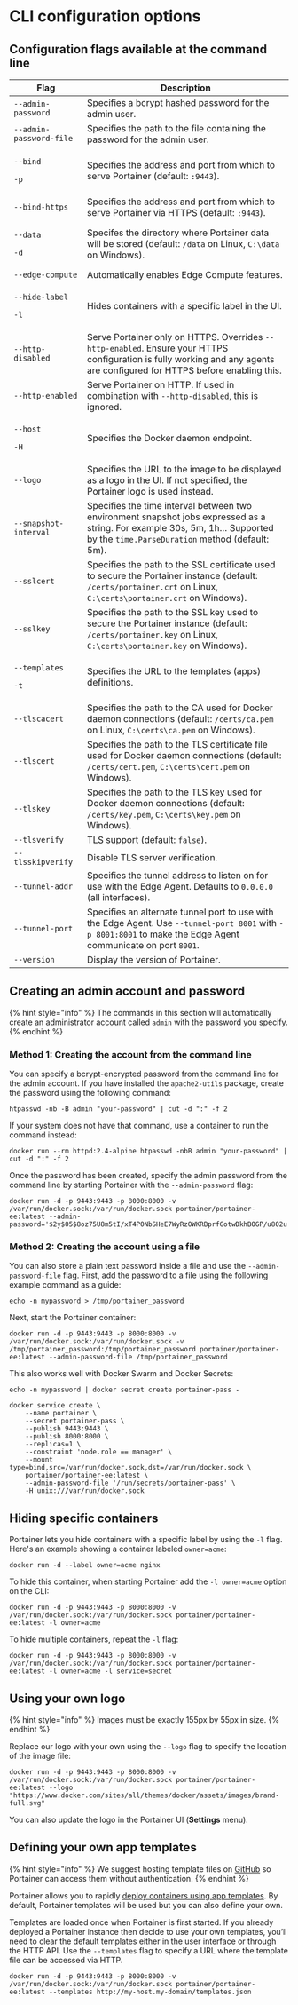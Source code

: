 # CLI configuration options

## Configuration flags available at the command line

| Flag                                                   | Description                                                                                                                                                                   |
| ------------------------------------------------------ | ----------------------------------------------------------------------------------------------------------------------------------------------------------------------------- |
| `--admin-password`                                     | Specifies a bcrypt hashed password for the admin user.                                                                                                                        |
| `--admin-password-file`                                | Specifies the path to the file containing the password for the admin user.                                                                                                    |
| <p><code>--bind</code></p><p><code>-p</code></p>       | Specifies the address and port from which to serve Portainer (default: `:9443`).                                                                                              |
| `--bind-https`                                         | Specifies the address and port from which to serve Portainer via HTTPS (default: `:9443`).                                                                                    |
| <p><code>--data</code></p><p><code>-d</code></p>       | Specifes the directory where Portainer data will be stored (default: `/data` on Linux, `C:\data` on Windows).                                                                 |
| `--edge-compute`                                       | Automatically enables Edge Compute features.                                                                                                                                  |
| <p><code>--hide-label</code></p><p><code>-l</code></p> | Hides containers with a specific label in the UI.                                                                                                                             |
| `--http-disabled`                                      | Serve Portainer only on HTTPS. Overrides `--http-enabled`. Ensure your HTTPS configuration is fully working and any agents are configured for HTTPS before enabling this.     |
| `--http-enabled`                                       | Serve Portainer on HTTP. If used in combination with `--http-disabled`, this is ignored.                                                                                      |
| <p><code>--host</code></p><p><code>-H</code></p>       | Specifies the Docker daemon endpoint.                                                                                                                                         |
| `--logo`                                               | Specifies the URL to the image to be displayed as a logo in the UI. If not specified, the Portainer logo is used instead.                                                     |
| `--snapshot-interval`                                  | Specifies the time interval between two environment snapshot jobs expressed as a string. For example 30s, 5m, 1h… Supported by the `time.ParseDuration` method (default: 5m). |
| `--sslcert`                                            | Specifies the path to the SSL certificate used to secure the Portainer instance (default: `/certs/portainer.crt` on Linux, `C:\certs\portainer.crt` on Windows).              |
| `--sslkey`                                             | Specifies the path to the SSL key used to secure the Portainer instance (default: `/certs/portainer.key` on Linux, `C:\certs\portainer.key` on Windows).                      |
| <p><code>--templates</code></p><p><code>-t</code></p>  | Specifies the URL to the templates (apps) definitions.                                                                                                                        |
| `--tlscacert`                                          | Specifies the path to the CA used for Docker daemon connections (default: `/certs/ca.pem` on Linux, `C:\certs\ca.pem` on Windows).                                            |
| `--tlscert`                                            | Specifies the path to the TLS certificate file used for Docker daemon connections (default: `/certs/cert.pem`, `C:\certs\cert.pem` on Windows).                               |
| `--tlskey`                                             | Specifies the path to the TLS key used for Docker daemon connections (default: `/certs/key.pem`, `C:\certs\key.pem` on Windows).                                              |
| `--tlsverify`                                          | TLS support (default: `false`).                                                                                                                                               |
| `--tlsskipverify`                                      | Disable TLS server verification.                                                                                                                                              |
| `--tunnel-addr`                                        | Specifies the tunnel address to listen on for use with the Edge Agent. Defaults to `0.0.0.0` (all interfaces).                                                                |
| `--tunnel-port`                                        | Specifies an alternate tunnel port to use with the Edge Agent. Use `--tunnel-port 8001` with `-p 8001:8001` to make the Edge Agent communicate on port `8001`.                |
| `--version`                                            | Display the version of Portainer.                                                                                                                                             |

## Creating an admin account and password

{% hint style="info" %}
The commands in this section will automatically create an administrator account called `admin` with the password you specify.
{% endhint %}

### Method 1: Creating the account from the command line

You can specify a bcrypt-encrypted password from the command line for the admin account. If you have installed the `apache2-utils` package, create the password using the following command:&#x20;

```
htpasswd -nb -B admin "your-password" | cut -d ":" -f 2
```

If your system does not have that command, use a container to run the command instead:

```
docker run --rm httpd:2.4-alpine htpasswd -nbB admin "your-password" | cut -d ":" -f 2
```

Once the password has been created, specify the admin password from the command line by starting Portainer with the `--admin-password` flag:

```
docker run -d -p 9443:9443 -p 8000:8000 -v /var/run/docker.sock:/var/run/docker.sock portainer/portainer-ee:latest --admin-password='$2y$05$8oz75U8m5tI/xT4P0NbSHeE7WyRzOWKRBprfGotwDkhBOGP/u802u'
```

### Method 2: Creating the account using a file

You can also store a plain text password inside a file and use the `--admin-password-file` flag. First, add the password to a file using the following example command as a guide:

```
echo -n mypassword > /tmp/portainer_password
```

Next, start the Portainer container:

```
docker run -d -p 9443:9443 -p 8000:8000 -v /var/run/docker.sock:/var/run/docker.sock -v /tmp/portainer_password:/tmp/portainer_password portainer/portainer-ee:latest --admin-password-file /tmp/portainer_password
```

This also works well with Docker Swarm and Docker Secrets:

```
echo -n mypassword | docker secret create portainer-pass -
```

```
docker service create \
    --name portainer \
    --secret portainer-pass \
    --publish 9443:9443 \
    --publish 8000:8000 \
    --replicas=1 \
    --constraint 'node.role == manager' \
    --mount type=bind,src=/var/run/docker.sock,dst=/var/run/docker.sock \
    portainer/portainer-ee:latest \
    --admin-password-file '/run/secrets/portainer-pass' \
    -H unix:///var/run/docker.sock
```

## Hiding specific containers

Portainer lets you hide containers with a specific label by using the `-l` flag. Here's an example showing a container labeled `owner=acme`:

```
docker run -d --label owner=acme nginx
```

To hide this container, when starting Portainer add the `-l owner=acme` option on the CLI:

```
docker run -d -p 9443:9443 -p 8000:8000 -v /var/run/docker.sock:/var/run/docker.sock portainer/portainer-ee:latest -l owner=acme
```

To hide multiple containers, repeat the `-l` flag:

```
docker run -d -p 9443:9443 -p 8000:8000 -v /var/run/docker.sock:/var/run/docker.sock portainer/portainer-ee:latest -l owner=acme -l service=secret
```

## Using your own logo

{% hint style="info" %}
Images must be exactly 155px by 55px in size.
{% endhint %}

Replace our logo with your own using the `--logo` flag to specify the location of the image file:

```
docker run -d -p 9443:9443 -p 8000:8000 -v /var/run/docker.sock:/var/run/docker.sock portainer/portainer-ee:latest --logo "https://www.docker.com/sites/all/themes/docker/assets/images/brand-full.svg"
```

You can also update the logo in the Portainer UI (**Settings** menu).

## Defining your own app templates

{% hint style="info" %}
We suggest hosting template files on [GitHub](https://www.github.com) so Portainer can access them without authentication.
{% endhint %}

Portainer allows you to rapidly [deploy containers using app templates](../user/docker/templates/deploy-container.md). By default, Portainer templates will be used but you can also define your own.

Templates are loaded once when Portainer is first started. If you already deployed a Portainer instance then decide to use your own templates, you’ll need to clear the default templates either in the user interface or through the HTTP API. Use the `--templates` flag to specify a URL where the template file can be accessed via HTTP.

```
docker run -d -p 9443:9443 -p 8000:8000 -v /var/run/docker.sock:/var/run/docker.sock portainer/portainer-ee:latest --templates http://my-host.my-domain/templates.json
```
